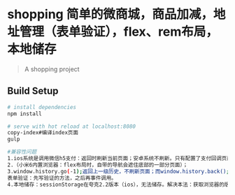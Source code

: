 # shopping  简单的微商城，商品加减，地址管理（表单验证），flex、rem布局，本地储存

> A shopping project

## Build Setup

``` bash
# install dependencies
npm install

# serve with hot reload at localhost:8080
copy-index#编译index页面
gulp

#兼容性问题
1.ios系统是调用微信h5支付：返回时刷新当前页面；安卓系统不刷新。只有配置了支付回调页面才会刷新。
2.（小米6内置浏览器：flex布局时，自带的导航会遮住底部的一部分页面）；
3.window.history.go(-1);返回上一级历史，不刷新页面；而window.history.back();返回上一级，页面刷新；
表单验证：先写验证的方法，之后再事件调用。
4.本地储存：sessionStorage在夸克2.2版本（ios），无法储存。解决本法：获取浏览器的版本号，针对该本版用url传参；
